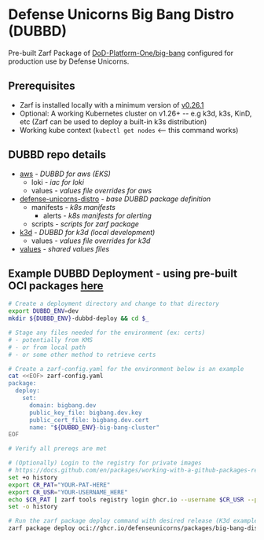 # Defense Unicorns Big Bang Distro (DUBBD)

Pre-built Zarf Package of [DoD-Platform-One/big-bang](https://github.com/DoD-Platform-One/big-bang) configured for production use by Defense Unicorns.

## Prerequisites

- Zarf is installed locally with a minimum version of [v0.26.1](https://github.com/defenseunicorns/zarf/releases/tag/v0.26.1)
- Optional: A working Kubernetes cluster on v1.26+ -- e.g k3d, k3s, KinD, etc (Zarf can be used to deploy a built-in k3s distribution)
- Working kube context (`kubectl get nodes` <-- this command works)

## DUBBD repo details

- [aws](./aws/) - _DUBBD for aws (EKS)_
  - loki - _iac for loki_
  - values - _values file overrides for aws_
- [defense-unicorns-distro](./defense-unicorns-distro/) - _base DUBBD package definition_
  - manifests - _k8s manifests_
    - alerts - _k8s manifests for alerting_
  - scripts - _scripts for zarf package_
- [k3d](./k3d/) - _DUBBD for k3d (local development)_
  - values - _values file overrides for k3d_
- [values](./values/) - _shared values files_

## Example DUBBD Deployment - using pre-built OCI packages [here](https://github.com/orgs/defenseunicorns/packages?repo_name=uds-package-dubbd)

```bash
# Create a deployment directory and change to that directory
export DUBBD_ENV=dev
mkdir ${DUBBD_ENV}-dubbd-deploy && cd $_

# Stage any files needed for the environment (ex: certs)
# - potentially from KMS
# - or from local path
# - or some other method to retrieve certs

# Create a zarf-config.yaml for the environment below is an example
cat <<EOF> zarf-config.yaml
package:
  deploy:
    set:
      domain: bigbang.dev
      public_key_file: bigbang.dev.key
      public_cert_file: bigbang.dev.cert
      name: "${DUBBD_ENV}-big-bang-cluster"
EOF

# Verify all prereqs are met

# (Optionally) Login to the registry for private images
# https://docs.github.com/en/packages/working-with-a-github-packages-registry/working-with-the-container-registry#authenticating-with-a-personal-access-token-classic
set +o history
export CR_PAT="YOUR-PAT-HERE"
export CR_USR="YOUR-USERNAME_HERE"
echo $CR_PAT | zarf tools registry login ghcr.io --username $CR_USR --password-stdin
set -o history

# Run the zarf package deploy command with desired release (K3d example)
zarf package deploy oci://ghcr.io/defenseunicorns/packages/big-bang-distro-k3d/big-bang-distro-k3d:0.0.1-amd64 --oci-concurrency=15
```
